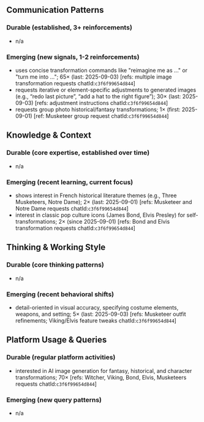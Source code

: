 ## Communication Patterns
### Durable (established, 3+ reinforcements)
- n/a

### Emerging (new signals, 1-2 reinforcements)
- uses concise transformation commands like "reimagine me as ..." or "turn me into ..."; 65× (last: 2025-09-03) [refs: multiple image transformation requests chatId:`c3f6f99654d844`]
- requests iterative or element-specific adjustments to generated images (e.g., “redo last picture”, “add a hat to the right figure”); 30× (last: 2025-09-03) [refs: adjustment instructions chatId:`c3f6f99654d844`]
- requests group photo historical/fantasy transformations; 1× (first: 2025-09-01) [ref: Musketeer group request chatId:`c3f6f99654d844`]

## Knowledge & Context
### Durable (core expertise, established over time)
- n/a

### Emerging (recent learning, current focus)
- shows interest in French historical literature themes (e.g., Three Musketeers, Notre Dame); 2× (last: 2025-09-01) [refs: Musketeer and Notre Dame requests chatId:`c3f6f99654d844`]
- interest in classic pop culture icons (James Bond, Elvis Presley) for self-transformations; 2× (since 2025-09-01) [refs: Bond and Elvis transformation requests chatId:`c3f6f99654d844`]

## Thinking & Working Style
### Durable (core thinking patterns)
- n/a

### Emerging (recent behavioral shifts)
- detail-oriented in visual accuracy, specifying costume elements, weapons, and setting; 5× (last: 2025-09-03) [refs: Musketeer outfit refinements; Viking/Elvis feature tweaks chatId:`c3f6f99654d844`]

## Platform Usage & Queries
### Durable (regular platform activities)
- interested in AI image generation for fantasy, historical, and character transformations; 70× [refs: Witcher, Viking, Bond, Elvis, Musketeers requests chatId:`c3f6f99654d844`]

### Emerging (new query patterns)
- n/a
